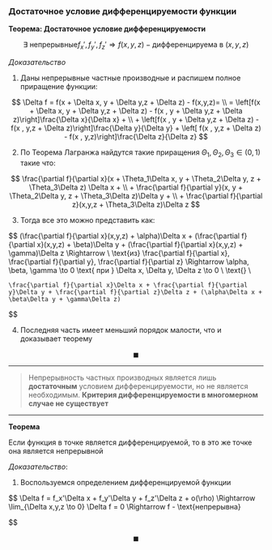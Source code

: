 ### Достаточное условие дифференцируемости функции

**Теорема: Достаточное условие дифференцируемости**

$$
        \exists\  \text{непрерывные} f_x', f_y', f_z' \Rightarrow f(x,y,z) - \text{дифференцируема в } (x,y,z)
$$

*Доказательство*

1. Даны непрерывные частные производные и распишем полное приращение функции:

$$
    \Delta f = f(x + \Delta x, y + \Delta y,z + \Delta z) - f(x,y,z)= \\
    = \left[f(x + \Delta x, y + \Delta y,z + \Delta z) - f(x , y + \Delta y,z + \Delta z)\right]\frac{\Delta x}{\Delta x} + \\
    + \left[f(x , y + \Delta y,z + \Delta z) - f(x , y,z + \Delta z)\right]\frac{\Delta y}{\Delta y} + \left[ f(x , y,z + \Delta z) - f(x , y,z)\right]\frac{\Delta z}{\Delta z}
$$

2. По Теорема Лагранжа найдутся такие приращения $\Theta_1, \Theta_2, \Theta_3 \in (0,1)$ такие что:

$$
    \frac{\partial f}{\partial x}(x + \Theta_1\Delta x, y + \Theta_2\Delta y, z + \Theta_3\Delta z) \Delta x + \\
    + \frac{\partial f}{\partial y}(x, y + \Theta_2\Delta y, z + \Theta_3\Delta z)\Delta y + \\
    + \frac{\partial f}{\partial z}(x,y,z + \Theta_3\Delta z)\Delta z
$$

3. Тогда все это можно представить как:

$$
    (\frac{\partial f}{\partial x}(x,y,z) + \alpha)\Delta x + (\frac{\partial f}{\partial x}(x,y,z) + \beta)\Delta y + (\frac{\partial f}{\partial x}(x,y,z) + \gamma)\Delta z \Rightarrow \\
    \text{из} \frac{\partial f}{\partial x}, \frac{\partial f}{\partial y}, \frac{\partial f}{\partial z} \Rightarrow \alpha, \beta, \gamma \to 0 \text{ при } \Delta x, \Delta y, \Delta z \to 0 \\ \text{} \\

    \frac{\partial f}{\partial x}\Delta x + \frac{\partial f}{\partial y}\Delta y + \frac{\partial f}{\partial z}\Delta z + (\alpha\Delta x + \beta\Delta y + \gamma\Delta z)
$$

4. Последняя часть имеет меньший порядок малости, что и доказывает теорему

$$
\blacksquare
$$

---

> Непрерывность частных производных является лишь **достаточным** условием дифференцируемости, но не является необходимым. **Критерия дифференцируемости в многомерном случае не существует**

---
**Теорема**

Если функция в точке является дифференцируемой, то в это же точке она является непрерывной

*Доказательство*:
1. Воспользуемся определением дифференцируемой функции

$$
    \Delta f = f_x'\Delta x + f_y'\Delta y + f_z'\Delta z + o(\rho) \Rightarrow \lim_{\Delta x,y,z \to 0} \Delta f = 0 \Rightarrow f - \text{непрерывна}

$$

$$
\blacksquare
$$
